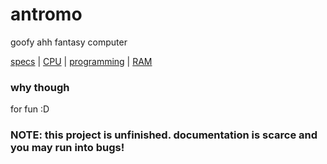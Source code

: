 # antromo
goofy ahh fantasy computer

 [specs](SPECS.md) | [CPU](CPU.md) | [programming](PROGRAMMING.md) | [RAM]("RAM.md")

### why though
for fun :D

### NOTE: this project is unfinished. documentation is scarce and you may run into bugs!